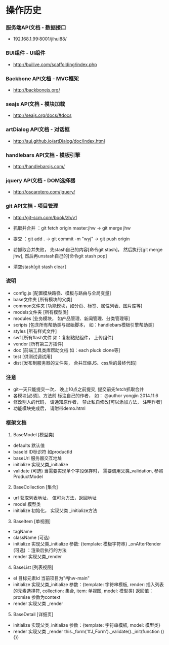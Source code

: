 操作历史 
====

### 服务端API文档 - 数据接口
- 192.168.1.99:8001/jihui88/

### BUI组件 - UI组件
- http://builive.com/scaffolding/index.php

### Backbone API文档 - MVC框架
- http://backbonejs.org/

### seajs API文档 - 模块加载
- http://seajs.org/docs/#docs

### artDialog API文档 - 对话框
- http://aui.github.io/artDialog/doc/index.html

### handlebars API文档 - 模板引擎
- http://handlebarsjs.com/

### jquery API文档 - DOM选择器
- http://oscarotero.com/jquery/

### git API文档 - 项目管理
- http://git-scm.com/book/zh/v1
- 抓取并合并 ：git fetch origin master:jhw -> git merge jhw
- 提交 ：git add . -> git commit -m "wyj" -> git push origin

- 若抓取合并失败， 先stash自己的内容[命令git stash]， 然后执行[git merge jhw], 然后再unstash自己的[命令git stash pop]
- 清空stash[git stash clear]

### 说明
- config.js [配置模块路径、模板与路由与全局变量]
- base文件夹 [所有模块的父类]
- common文件夹 [功能模块，如分页、标签、属性列表、图片库等]
- models文件夹 [所有模型类]
- modules [业务模块， 如产品管理、新闻管理、分类管理等]
- scripts [包含所有帮助类与起始脚本， 如：handlebars模板引擎帮助类]
- styles [所有样式文件]
- swf [所有flash文件 如：复制粘贴组件， 上传组件]
- vendor [所有第三方插件]
- doc [前端工具类库帮助文档 如：each pluck clone等]
- test [供测试调试用]
- dist [发布到服务器的文件夹， 合并压缩JS、css后的最终代码]

### 注意
- git一天只能提交一次， 晚上10点之前提交, 提交前先fetch抓取合并
- 各模块[必须]、方法前 标注自己的作者， 如： @author yongjin 2014.11.6
- 修改别人的代码， 请通知原作者， 禁止私自修改[可以添加方法， 注明作者]
- 功能模块完成后， 请附带demo.html

### 框架文档
1) BaseModel [模型类]
 - defaults 默认值
 - baseId ID标识符 如productId
 - baseUrl 服务器交互地址
 - initialize 实现父类_initialize
 - validate (可选) 当需要实现单个字段保存时， 需要调用父类_validation, 参照ProductModel

2) BaseCollection [集合]
 - url 获取列表地址， 值可为方法，返回地址
 - model 模型类
 - initialize 初始化， 实现父类 _initialize方法

3) BaseItem [单视图]
 - tagName 
 - className (可选)
 - initialize 实现父类_initialize 参数: {template: 模板字符串} _onAfterRender (可选) ：渲染后执行的方法
 - render 实现父类_render
 
4) BaseList [列表视图]
 - el 目标元素Id 当前项目为"#jhw-main"
 - initialize 实现父类_initialize 
   参数：{template: 字符串模板, render: 插入列表的元素选择符, collection: 集合, item: 单视图, model: 模型类}
   返回值：promise 参数为context
 - render 实现父类 _render
 
5) BaseDetail [详细页]
 - initialize 实现父类_initialize 参数：{template: 字符串模板, model: 模型类}
 - render 实现父类 _render this._form('#J_Form')._validate()._init(function () {})